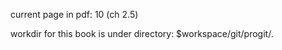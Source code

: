 current page in pdf: 10 (ch 2.5)

workdir for this book is under directory: $workspace/git/progit/.

